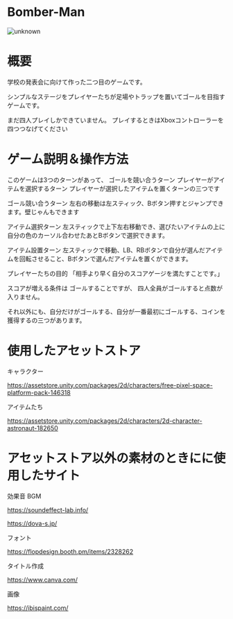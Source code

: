 # Bomber-Man
![unknown](https://user-images.githubusercontent.com/106290558/192110097-9df55dc3-d435-4892-92e5-96d2928943f9.png)

# 概要

学校の発表会に向けて作った二つ目のゲームです。

シンプルなステージをプレイヤーたちが足場やトラップを置いてゴールを目指すゲームです。

まだ四人プレイしかできていません。
プレイするときはXboxコントローラーを四つつなげてください
# ゲーム説明＆操作方法

このゲームは3つのターンがあって、
ゴールを競い合うターン
プレイヤーがアイテムを選択するターン
プレイヤーが選択したアイテムを置くターンの三つです

ゴール競い合うターン
左右の移動は左スティック、Bボタン押すとジャンプできます。壁じゃんもできます

アイテム選択ターン
左スティックで上下左右移動でき、選びたいアイテムの上に自分の色のカーソル合わせたあとBボタンで選択できます。

アイテム設置ターン
左スティックで移動、LB、RBボタンで自分が選んだアイテムを回転させること、Bボタンで選んだアイテムを置くができます。 

プレイヤーたちの目的
「相手より早く自分のスコアゲージを満たすことです。」

スコアが増える条件は
ゴールすることですが、
四人全員がゴールすると点数が入りません。

それ以外にも、自分だけがゴールする、自分が一番最初にゴールする、コインを獲得するの三つがあります。

# 使用したアセットストア

キャラクター 

https://assetstore.unity.com/packages/2d/characters/free-pixel-space-platform-pack-146318

アイテムたち

https://assetstore.unity.com/packages/2d/characters/2d-character-astronaut-182650

# アセットストア以外の素材のときにに使用したサイト

効果音 BGM

https://soundeffect-lab.info/

https://dova-s.jp/

フォント

https://flopdesign.booth.pm/items/2328262


タイトル作成

https://www.canva.com/

画像

https://ibispaint.com/
